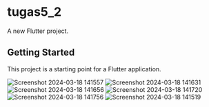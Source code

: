 # tugas5_2

A new Flutter project.

## Getting Started

This project is a starting point for a Flutter application.

![Screenshot 2024-03-18 141557](https://github.com/MuhammadHudaibi/Tugas5-2/assets/91574082/7eb2f85b-5f52-4f2a-8807-f605eabca892)
![Screenshot 2024-03-18 141631](https://github.com/MuhammadHudaibi/Tugas5-2/assets/91574082/43a7d750-f623-45cc-8984-49a98de7c4c1)
![Screenshot 2024-03-18 141656](https://github.com/MuhammadHudaibi/Tugas5-2/assets/91574082/16ab9301-6c91-4013-99e4-0aebe8baf263)
![Screenshot 2024-03-18 141720](https://github.com/MuhammadHudaibi/Tugas5-2/assets/91574082/99494f14-8c1b-410d-95a2-7e9668564e5f)
![Screenshot 2024-03-18 141756](https://github.com/MuhammadHudaibi/Tugas5-2/assets/91574082/00005445-4668-4ec0-869f-ae22fcf46a95)
![Screenshot 2024-03-18 141519](https://github.com/MuhammadHudaibi/Tugas5-2/assets/91574082/2d5df2c1-6f98-428d-b737-6cd9fe6348aa)
